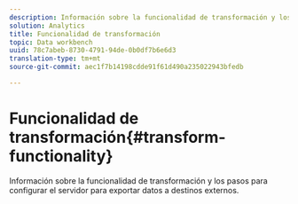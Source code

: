```yaml
---
description: Información sobre la funcionalidad de transformación y los pasos para configurar el servidor para exportar datos a destinos externos.
solution: Analytics
title: Funcionalidad de transformación
topic: Data workbench
uuid: 78c7abeb-8730-4791-94de-0b0df7b6e6d3
translation-type: tm+mt
source-git-commit: aec1f7b14198cdde91f61d490a235022943bfedb

---
```



# Funcionalidad de transformación{#transform-functionality}

Información sobre la funcionalidad de transformación y los pasos para configurar el servidor para exportar datos a destinos externos.

